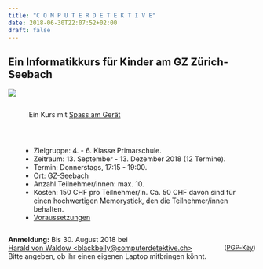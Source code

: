 ```yaml
---
title: "C O M P U T E R D E T E K T I V E"
date: 2018-06-30T22:07:52+02:00
draft: false
---
```


## Ein Informatikkurs für Kinder am GZ Zürich-Seebach

<div class="frontpicdiv">
	<img class="frontpic" src="newfrontpic.png" />
</div>

<div class="card" style="margin:2em;">
  <header class="card-header" style="text-align:left;padding-left:1em">Ein Kurs mit <a href="./info#philosophie">Spass am Gerät</a></header>
  <div class="card-content">
    <div class="inner">
		<ul>
		<li>Zielgruppe: 4. - 6. Klasse Primarschule.</li>
		<li>Zeitraum: 13. September - 13. Dezember 2018 (12 Termine).</li>
		<li>Termin: Donnerstags, 17:15 - 19:00.</li>
		<li>Ort: <a href="http://www.gz-zh.ch/seebach" target="_blank">GZ-Seebach</a></li>
		<li>Anzahl Teilnehmer/innen: max. 10.</li>
		<li>Kosten: 150 CHF pro Teilnehmer/in. Ca. 50 CHF davon sind für einen
        hochwertigen Memorystick, den die Teilnehmer/innen behalten.</li>
		<li><a href="info/#voraussetzungen">Voraussetzungen</a></li>
		</ul>
	</div>
  </div>
</div>

<!-- <div>&nbsp;</div> -->

<div class="alert alert-success">
	<b>Anmeldung:</b> Bis 30. August 2018 bei <br />
	<a href="mailto:blackbelly@computerdetektive.ch">Harald von Waldow &lt;blackbelly@computerdetektive.ch&gt;</a> <span style="font-size:small;float:right;">(<a href="pgp.asc">PGP-Key</a>)</span></br>
	Bitte angeben, ob ihr einen eigenen Laptop mitbringen könnt.
</div>
